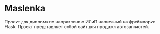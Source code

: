 # Maslenka
Проект для диплома по направлению ИСиП написаный на фреймворке Flask.
Проект представляет собой сайт для продажи автозапчастей.
